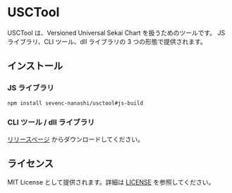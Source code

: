 # USCTool

USCTool は、Versioned Universal Sekai Chart を扱うためのツールです。
JS ライブラリ、CLI ツール、dll ライブラリの 3 つの形態で提供されます。

## インストール

### JS ライブラリ

```bash
npm install sevenc-nanashi/usctool#js-build
```

### CLI ツール / dll ライブラリ

[リリースページ](https://github.com/sevenc-nanashi/usctool/releases/latest) からダウンロードしてください。

## ライセンス

MIT License として提供されます。詳細は [LICENSE](LICENSE) を参照してください。
